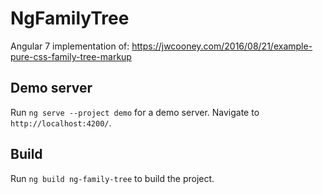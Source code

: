 # NgFamilyTree

Angular 7 implementation of: https://jwcooney.com/2016/08/21/example-pure-css-family-tree-markup


## Demo server

Run `ng serve --project demo` for a demo server. Navigate to `http://localhost:4200/`. 


## Build

Run `ng build ng-family-tree` to build the project.
